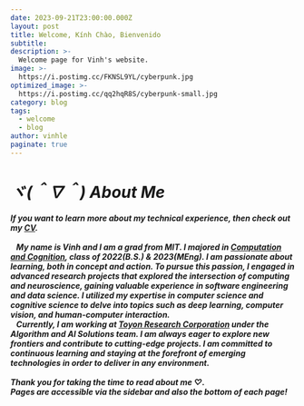 ```yaml
---
date: 2023-09-21T23:00:00.000Z
layout: post
title: Welcome, Kính Chào, Bienvenido
subtitle:
description: >-
  Welcome page for Vinh's website.
image: >-
  https://i.postimg.cc/FKNSL9YL/cyberpunk.jpg
optimized_image: >-
  https://i.postimg.cc/qq2hqR8S/cyberpunk-small.jpg
category: blog
tags:
  - welcome
  - blog
author: vinhle
paginate: true
---
```

# <em><strong>ヾ(＾∇＾) About Me<em><strong>  
<i>If you want to learn more about my technical experience, then check out my [CV](/cv).</i>  
<br>
&ensp; My name is Vinh and I am a grad from MIT. I majored in [Computation and Cognition](https://bcs.mit.edu/academic-program/course-6-9-computation-and-cognition), 
class of 2022(B.S.) & 2023(MEng). I am passionate about learning, both in concept and action. To pursue this passion, 
I engaged in advanced research projects that explored the intersection of computing and neuroscience, gaining valuable 
experience in software engineering and data science.
I utilized my expertise in computer science and cognitive science to delve into topics such as 
deep learning, computer vision, and human-computer interaction. 
<br>
&ensp; Currently, I am working at [Toyon Research Corporation](https://www.toyon.com/algorithm-ai-solutions/) 
under the Algorithm and AI Solutions team. I am always
eager to explore new frontiers and contribute to cutting-edge projects. 
I am committed to continuous learning and staying at the forefront of emerging technologies in order to deliver in any environment.
<br>  
Thank you for taking the time to read about me ♡. <br>
Pages are accessible via the sidebar and also the bottom of each page!
